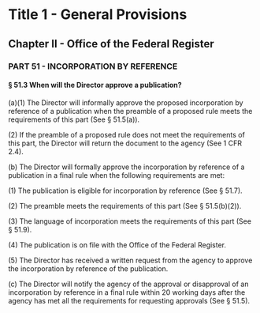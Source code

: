 
# Title 1 - General Provisions
## Chapter II - Office of the Federal Register
### PART 51 - INCORPORATION BY REFERENCE
#### § 51.3 When will the Director approve a publication?

(a)(1) The Director will informally approve the proposed incorporation by reference of a publication when the preamble of a proposed rule meets the requirements of this part (See § 51.5(a)).

(2) If the preamble of a proposed rule does not meet the requirements of this part, the Director will return the document to the agency (See 1 CFR 2.4).

(b) The Director will formally approve the incorporation by reference of a publication in a final rule when the following requirements are met:

(1) The publication is eligible for incorporation by reference (See § 51.7).

(2) The preamble meets the requirements of this part (See § 51.5(b)(2)).

(3) The language of incorporation meets the requirements of this part (See § 51.9).

(4) The publication is on file with the Office of the Federal Register.

(5) The Director has received a written request from the agency to approve the incorporation by reference of the publication.

(c) The Director will notify the agency of the approval or disapproval of an incorporation by reference in a final rule within 20 working days after the agency has met all the requirements for requesting approvals (See § 51.5).
